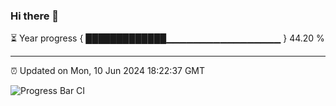 ### Hi there 👋

⏳ Year progress { █████████████▁▁▁▁▁▁▁▁▁▁▁▁▁▁▁▁▁ } 44.20 %

---

⏰ Updated on Mon, 10 Jun 2024 18:22:37 GMT

![Progress Bar CI](https://github.com/liununu/liununu/workflows/Progress%20Bar%20CI/badge.svg)
